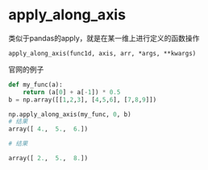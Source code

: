 # apply_along_axis


类似于pandas的apply，就是在某一维上进行定义的函数操作

````python3
apply_along_axis(func1d, axis, arr, *args, **kwargs)
````

官网的例子

```python
def my_func(a):
    return (a[0] + a[-1]) * 0.5
b = np.array([[1,2,3], [4,5,6], [7,8,9]])

np.apply_along_axis(my_func, 0, b)
# 结果
array([ 4.,  5.,  6.])

# 结果

array([ 2.,  5.,  8.])

```


